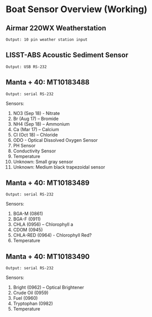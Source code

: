 # Boat Sensor Overview (Working)

## Airmar 220WX Weatherstation
	Output: 10 pin weather station input

## LISST-ABS Acoustic Sediment Sensor
	Output: USB RS-232

## Manta + 40: MT10183488
	Output: serial RS-232
Sensors: 
  1.	NO3 (Sep 18) - Nitrate
  2.	Br (Aug 17) – Bromide
  3.	NH4 (Sep 18) – Ammonium
  4.	Ca (Mar 17) – Calcium
  5.	Cl (Oct 18) – Chloride
  6.	ODO - Optical Dissolved Oxygen Sensor 
  7.	PH Sensor
  8.	Conductivity Sensor
  9.	Temperature
  10.	Unknown: Small gray sensor
  11.	Unknown: Medium black trapezoidal sensor

## Manta + 40: MT10183489
	Output: serial RS-232
Sensors: 
  1.	BGA-M (0861)
  2.	BGA-F (0911)
  3.	CHLA (0956) – Chlorophyll a
  4.	CDOM (0945)
  5.	CHLA-RED (0964) - Chlorophyll Red?
  6.	Temperature
	
## Manta + 40: MT10183490
	Output: serial RS-232
Sensors:
  1.	Bright (0962) – Optical Brightener
  2.	Crude Oil (0959) 
  3.	Fuel (0960) 
  4.	Tryptophan (0982)  
  5.	Temperature


